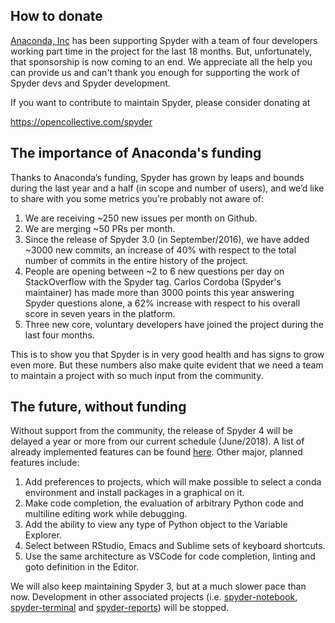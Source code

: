 ## How to donate

[Anaconda, Inc](https://www.anaconda.com/) has been supporting Spyder with a team of four developers working part time in the project for the last 18 months. But, unfortunately, that sponsorship is now coming to an end. We appreciate all the help you can provide us and can't thank you enough for supporting the work of Spyder devs and Spyder development.

If you want to contribute to maintain Spyder, please consider donating at

https://opencollective.com/spyder

## The importance of Anaconda's funding

Thanks to Anaconda’s funding, Spyder has grown by leaps and bounds during the last year and a half (in scope and number of users), and we’d like to share with you some metrics you’re probably not aware of:

1. We are receiving ~250 new issues per month on Github.
2. We are merging ~50 PRs per month.
3. Since the release of Spyder 3.0 (in September/2016), we have added ~3000 new commits, an increase of 40% with respect to the total number of commits in the entire history of the project.
4. People are opening between ~2 to 6 new questions per day on StackOverflow with the Spyder tag. Carlos Cordoba (Spyder's maintainer) has made more than 3000 points this year answering Spyder questions alone, a 62% increase with respect to his overall score in seven years in the platform.
5. Three new core, voluntary developers have joined the project during the last four months.

This is to show you that Spyder is in very good health and has signs to grow even more. But these numbers also make quite evident that we need a team to maintain a project with so much input from the community.

## The future, without funding

Without support from the community, the release of Spyder 4 will be delayed a year or more from our current schedule (June/2018). A list of already implemented features can be found [here](https://github.com/spyder-ide/spyder/wiki/Beta-version-changelog). Other major, planned features include:

1. Add preferences to projects, which will make possible to select a conda environment and install packages in a graphical on it.
2. Make code completion, the evaluation of arbitrary Python code and multiline editing work while debugging.
3. Add the ability to view any type of Python object to the Variable Explorer.
4. Select between RStudio, Emacs and Sublime sets of keyboard shortcuts.
5. Use the same architecture as VSCode for code completion, linting and goto definition in the Editor.

We will also keep maintaining Spyder 3, but at a much slower pace than now. Development in other associated projects (i.e. [spyder-notebook](https://github.com/spyder-ide/spyder-notebook), [spyder-terminal](https://github.com/spyder-ide/spyder-terminal) and [spyder-reports](https://github.com/spyder-ide/spyder-reports)) will be stopped.